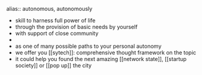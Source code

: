 alias:: autonomous, autonomously

- skill to harness full power of life
- through the provision of basic needs by yourself
- with support of close community
-
- as one of many possible paths to your personal autonomy
- we offer you [[sytech]]: comprehensive thought framework on the topic
- it could help you found the next amazing [[network state]], [[startup society]] or [[pop up]] the city